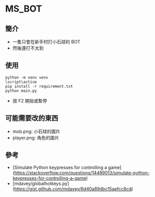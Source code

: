 # MS_BOT

## 簡介
- 一隻只會在新手村打小石球的 BOT
- 然後還打不太到

## 使用
```
python -m venv venv
\script\active
pip install -r requirement.txt
python main.py
```
- 按 F2 開始或暫停

## 可能需要改的東西
- mob.png: 小石球的圖片
- player.png: 角色的圖片

## 參考
- [Simulate Python keypresses for controlling a game] (https://stackoverflow.com/questions/14489013/simulate-python-keypresses-for-controlling-a-game)
- [mdavey/globalhotkeys.py] (https://gist.github.com/mdavey/6d40a89dbc15aefcc8cd)